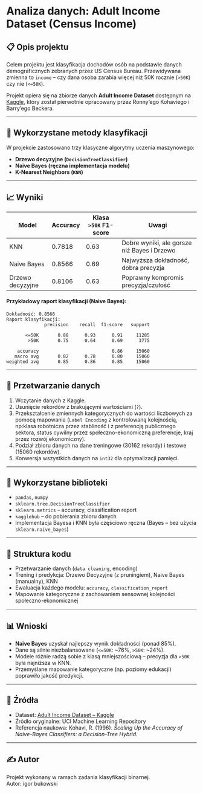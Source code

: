 # Analiza danych: Adult Income Dataset (Census Income)

## 📋 Opis projektu

Celem projektu jest klasyfikacja dochodów osób na podstawie danych demograficznych zebranych przez US Census Bureau. Przewidywana zmienna to `income` – czy dana osoba zarabia więcej niż 50K rocznie (`>50K`) czy nie (`<=50K`).

Projekt opiera się na zbiorze danych **Adult Income Dataset** dostępnym na [Kaggle](https://www.kaggle.com/datasets/wenruliu/adult-income-dataset), który został pierwotnie opracowany przez Ronny’ego Kohaviego i Barry’ego Beckera.

---

## 🧠 Wykorzystane metody klasyfikacji

W projekcie zastosowano trzy klasyczne algorytmy uczenia maszynowego:

- **Drzewo decyzyjne (`DecisionTreeClassifier`)**
- **Naive Bayes (ręczna implementacja modelu)**
- **K-Nearest Neighbors (`KNN`)**

---

## 📈 Wyniki

| Model               | Accuracy | Klasa `>50K` F1-score | Uwagi |
|---------------------|----------|------------------------|--------|
| KNN                 | 0.7818   | 0.63                   | Dobre wyniki, ale gorsze niż Bayes i Drzewo |
| Naive Bayes         | 0.8566   | 0.69                   | Najwyższa dokładność, dobra precyzja |
| Drzewo decyzyjne    | 0.8106   | 0.63                   | Poprawny kompromis precyzja/czułość |

#### Przykładowy raport klasyfikacji (Naive Bayes):

```
Dokładność: 0.8566
Raport klasyfikacji:
              precision    recall  f1-score   support

       <=50K       0.88      0.93      0.91     11285
        >50K       0.75      0.64      0.69      3775

    accuracy                           0.86     15060
   macro avg       0.82      0.78      0.80     15060
weighted avg       0.85      0.86      0.85     15060
```

---

## 🧼 Przetwarzanie danych

1. Wczytanie danych z Kaggle.
2. Usunięcie rekordów z brakującymi wartościami (`?`).
3. Przekształcenie zmiennych kategorycznych do wartości liczbowych za pomocą mapowania (`Label Encoding` z kontrolowaną kolejnością, np:klasa robotnicza przez stabliność i z preferencją publicznego sektora, status cywilny przez społeczno-ekonomiczną preferencje, kraj przez rozwój ekonomiczny).
4. Podział zbioru danych na dane treningowe (30162 rekordy) i testowe (15060 rekordów).
5. Konwersja wszystkich danych na `int32` dla optymalizacji pamięci.

---

## 🔧 Wykorzystane biblioteki

- `pandas`, `numpy`
- `sklearn.tree.DecisionTreeClassifier`
- `sklearn.metrics` – accuracy, classification report
- `kagglehub` – do pobierania zbioru danych
- Implementacja Bayesa i KNN była częściowo ręczna (Bayes – bez użycia `sklearn.naive_bayes`)

---

## 📂 Struktura kodu

- Przetwarzanie danych (`data cleaning`, encoding)
- Trening i predykcja: Drzewo Decyzyjne (z pruningiem), Naive Bayes (manualny), KNN
- Ewaluacja każdego modelu: `accuracy`, `classification_report`
- Mapowanie kategoryczne z zachowaniem sensownej kolejności społeczno-ekonomicznej

---

## 📊 Wnioski

- **Naive Bayes** uzyskał najlepszy wynik dokładności (ponad 85%).
- Dane są silnie niezbalansowane (`<=50K`: ~76%, `>50K`: ~24%).
- Modele różnie radzą sobie z klasą mniejszościową – precyzja dla `>50K` była najniższa w KNN.
- Przemyślane mapowanie kategoryczne (np. poziomy edukacji) poprawiło jakość predykcji.

---

## 📁 Źródła

- Dataset: [Adult Income Dataset – Kaggle](https://www.kaggle.com/datasets/wenruliu/adult-income-dataset)
- Źródło oryginalne: UCI Machine Learning Repository
- Referencja naukowa: Kohavi, R. (1996). *Scaling Up the Accuracy of Naive-Bayes Classifiers: a Decision-Tree Hybrid.*

---

## ✍️ Autor

Projekt wykonany w ramach zadania klasyfikacji binarnej.  
Autor: igor bukowski
